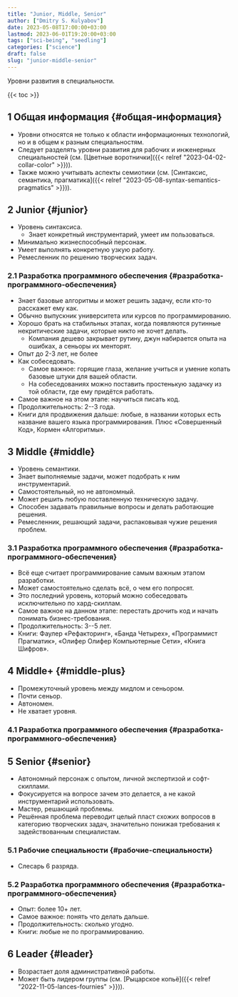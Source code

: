 ```yaml
---
title: "Junior, Middle, Senior"
author: ["Dmitry S. Kulyabov"]
date: 2023-05-08T17:00:00+03:00
lastmod: 2023-06-01T19:20:00+03:00
tags: ["sci-being", "seedling"]
categories: ["science"]
draft: false
slug: "junior-middle-senior"
---
```


Уровни развития в специальности.

<!--more-->

{{< toc >}}


## <span class="section-num">1</span> Общая информация {#общая-информация}

-   Уровни относятся не только к области информационных технологий, но и в общем к разным специальностям.
-   Следует разделять уровни развития для рабочих и инженерных специальностей (см. [Цветные воротнички]({{< relref "2023-04-02-collar-color" >}})).
-   Также можно учитывать аспекты семиотики (см. [Синтаксис, семантика, прагматика]({{< relref "2023-05-08-syntax-semantics-pragmatics" >}})).


## <span class="section-num">2</span> Junior {#junior}

-   Уровень синтаксиса.
    -   Знает конкретный инструментарий, умеет им пользоваться.
-   Минимально жизнеспособный персонаж.
-   Умеет выполнять конкретную узкую работу.
-   Ремесленник по решению творческих задач.


### <span class="section-num">2.1</span> Разработка программного обеспечения {#разработка-программного-обеспечения}

-   Знает базовые алгоритмы и может решить задачу, если кто-то расскажет ему как.
-   Обычно выпускник университета или курсов по программированию.
-   Хорошо брать на стабильных этапах, когда появляются рутинные некритические задачи, которые никто не хочет делать.
    -   Компания дешево закрывает рутину, джун набирается опыта на ошибках, а сеньоры их менторят.
-   Опыт до 2-3 лет, не более
-   Как собеседовать.
    -   Самое важное: горящие глаза, желание учиться и умение копать базовые штуки для вашей области.
    -   На собеседованиях можно поставить простенькую задачку из той области, где ему придётся работать.
-   Самое важное на этом этапе: научиться писать код.
-   Продолжительность: 2--3 года.
-   Книги для продвижения дальше: любые, в названии которых есть название вашего языка программирования. Плюс «Совершенный Код», Кормен «Алгоритмы».


## <span class="section-num">3</span> Middle {#middle}

-   Уровень семантики.
-   Знает выполняемые задачи, может подобрать к ним инструментарий.
-   Самостоятельный, но не автономный.
-   Может решить любую поставленную техническую задачу.
-   Способен задавать правильные вопросы и делать работающие решения.
-   Ремесленник, решающий задачи, распаковывая чужие решения проблем.


### <span class="section-num">3.1</span> Разработка программного обеспечения {#разработка-программного-обеспечения}

-   Всё еще считает программирование самым важным этапом разработки.
-   Может самостоятельно сделать всё, о чем его попросят.
-   Это последний уровень, который можно собеседовать исключительно по хард-скиллам.
-   Самое важное на данном этапе: перестать дрочить код и начать понимать бизнес-требования.
-   Продолжительность: 3--5 лет.
-   Книги: Фаулер «Рефакторинг», «Банда Четырех», «Программист Прагматик», «Олифер Олифер Компьютерные Сети», «Книга Шифров».


## <span class="section-num">4</span> Middle+ {#middle-plus}

-   Промежуточный уровень между мидлом и сеньором.
-   Почти сеньор.
-   Автономен.
-   Не хватает уровня.


### <span class="section-num">4.1</span> Разработка программного обеспечения {#разработка-программного-обеспечения}


## <span class="section-num">5</span> Senior {#senior}

-   Автономный персонаж с опытом, личной экспертизой и софт-скиллами.
-   Фокусируется на вопросе зачем это делается, а не какой инструментарий использовать.
-   Мастер, решающий проблемы.
-   Решённая проблема переводит целый пласт схожих вопросов в категорию творческих задач, значительно понижая требования к задействованным специалистам.


### <span class="section-num">5.1</span> Рабочие специальности {#рабочие-специальности}

-   Слесарь 6 разряда.


### <span class="section-num">5.2</span> Разработка программного обеспечения {#разработка-программного-обеспечения}

-   Опыт: более 10+ лет.
-   Самое важное: понять что делать дальше.
-   Продолжительность: сколько угодно.
-   Книги: любые не по программированию.


## <span class="section-num">6</span> Leader {#leader}

-   Возрастает доля административной работы.
-   Может быть лидером группы (см. [Рыцарское копьё]({{< relref "2022-11-05-lances-fournies" >}})).
